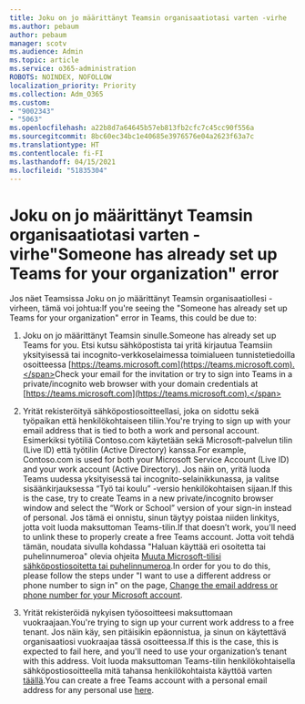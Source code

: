 ```yaml
---
title: Joku on jo määrittänyt Teamsin organisaatiotasi varten -virhe
ms.author: pebaum
author: pebaum
manager: scotv
ms.audience: Admin
ms.topic: article
ms.service: o365-administration
ROBOTS: NOINDEX, NOFOLLOW
localization_priority: Priority
ms.collection: Adm_O365
ms.custom:
- "9002343"
- "5063"
ms.openlocfilehash: a22b8d7a64645b57eb813fb2cfc7c45cc90f556a
ms.sourcegitcommit: 8bc60ec34bc1e40685e3976576e04a2623f63a7c
ms.translationtype: HT
ms.contentlocale: fi-FI
ms.lasthandoff: 04/15/2021
ms.locfileid: "51835304"
---
```

# <a name="someone-has-already-set-up-teams-for-your-organization-error"></a><span data-ttu-id="b660a-102">Joku on jo määrittänyt Teamsin organisaatiotasi varten -virhe</span><span class="sxs-lookup"><span data-stu-id="b660a-102">"Someone has already set up Teams for your organization" error</span></span>

<span data-ttu-id="b660a-103">Jos näet Teamsissa Joku on jo määrittänyt Teamsin organisaatiollesi -virheen, tämä voi johtua:</span><span class="sxs-lookup"><span data-stu-id="b660a-103">If you're seeing the "Someone has already set up Teams for your organization" error in Teams, this could be due to:</span></span>

1. <span data-ttu-id="b660a-104">Joku on jo määrittänyt Teamsin sinulle.</span><span class="sxs-lookup"><span data-stu-id="b660a-104">Someone has already set up Teams for you.</span></span> <span data-ttu-id="b660a-105">Etsi kutsu sähköpostista tai yritä kirjautua Teamsiin yksityisessä tai incognito-verkkoselaimessa toimialueen tunnistetiedoilla osoitteessa [https://teams.microsoft.com](https://teams.microsoft.com).</span><span class="sxs-lookup"><span data-stu-id="b660a-105">Check your email for the invitation or try to sign into Teams in a private/incognito web browser with your domain credentials at [https://teams.microsoft.com](https://teams.microsoft.com).</span></span>

2. <span data-ttu-id="b660a-106">Yrität rekisteröityä sähköpostiosoitteellasi, joka on sidottu sekä työpaikan että henkilökohtaiseen tiliin.</span><span class="sxs-lookup"><span data-stu-id="b660a-106">You're trying to sign up with your email address that is tied to both a work and personal account.</span></span> <span data-ttu-id="b660a-107">Esimerkiksi työtiliä Contoso.com käytetään sekä Microsoft-palvelun tilin (Live ID) että työtilin (Active Directory) kanssa.</span><span class="sxs-lookup"><span data-stu-id="b660a-107">For example, Contoso.com is used for both your Microsoft Service Account (Live ID) and your work account (Active Directory).</span></span> <span data-ttu-id="b660a-108">Jos näin on, yritä luoda Teams uudessa yksityisessä tai incognito-selainikkunassa, ja valitse sisäänkirjauksessa “Työ tai koulu” -versio henkilökohtaisen sijaan.</span><span class="sxs-lookup"><span data-stu-id="b660a-108">If this is the case, try to create Teams in a new private/incognito browser window and select the “Work or School” version of your sign-in instead of personal.</span></span> <span data-ttu-id="b660a-109">Jos tämä ei onnistu, sinun täytyy poistaa niiden linkitys, jotta voit luoda maksuttoman Teams-tilin.</span><span class="sxs-lookup"><span data-stu-id="b660a-109">If that doesn’t work, you'll need to unlink these to properly create a free Teams account.</span></span> <span data-ttu-id="b660a-110">Jotta voit tehdä tämän, noudata sivulla kohdassa "Haluan käyttää eri osoitetta tai puhelinnumeroa" olevia ohjeita [Muuta Microsoft-tilisi sähköpostiosoitetta tai puhelinnumeroa](https://support.microsoft.com/help/12407).</span><span class="sxs-lookup"><span data-stu-id="b660a-110">In order for you to do this, please follow the steps under "I want to use a different address or phone number to sign in" on the page, [Change the email address or phone number for your Microsoft account](https://support.microsoft.com/help/12407).</span></span>

3. <span data-ttu-id="b660a-111">Yrität rekisteröidä nykyisen työosoitteesi maksuttomaan vuokraajaan.</span><span class="sxs-lookup"><span data-stu-id="b660a-111">You're trying to sign up your current work address to a free tenant.</span></span> <span data-ttu-id="b660a-112">Jos näin käy, sen pitäisikin epäonnistua, ja sinun on käytettävä organisaatiosi vuokraajaa tässä osoitteessa.</span><span class="sxs-lookup"><span data-stu-id="b660a-112">If this is the case, this is expected to fail here, and you'll need to use your organization’s tenant with this address.</span></span> <span data-ttu-id="b660a-113">Voit luoda maksuttoman Teams-tilin henkilökohtaisella sähköpostiosoitteella mitä tahansa henkilökohtaista käyttöä varten [täällä](https://products.office.com/microsoft-teams/group-chat-software).</span><span class="sxs-lookup"><span data-stu-id="b660a-113">You can create a free Teams account with a personal email address for any personal use [here](https://products.office.com/microsoft-teams/group-chat-software).</span></span>
